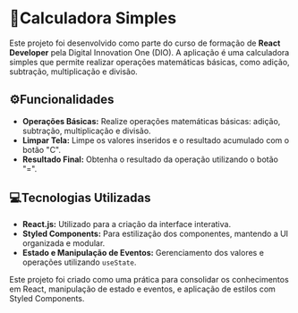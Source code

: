 # 🧮Calculadora Simples

Este projeto foi desenvolvido como parte do curso de formação de **React Developer** pela Digital Innovation One (DIO). A aplicação é uma calculadora simples que permite realizar operações matemáticas básicas, como adição, subtração, multiplicação e divisão.

## ⚙️Funcionalidades
- **Operações Básicas:** Realize operações matemáticas básicas: adição, subtração, multiplicação e divisão.
- **Limpar Tela:** Limpe os valores inseridos e o resultado acumulado com o botão "C".
- **Resultado Final:** Obtenha o resultado da operação utilizando o botão "=".

## 💻Tecnologias Utilizadas
- **React.js:** Utilizado para a criação da interface interativa.
- **Styled Components:** Para estilização dos componentes, mantendo a UI organizada e modular.
- **Estado e Manipulação de Eventos:** Gerenciamento dos valores e operações utilizando `useState`.

Este projeto foi criado como uma prática para consolidar os conhecimentos em React, manipulação de estado e eventos, e aplicação de estilos com Styled Components.
